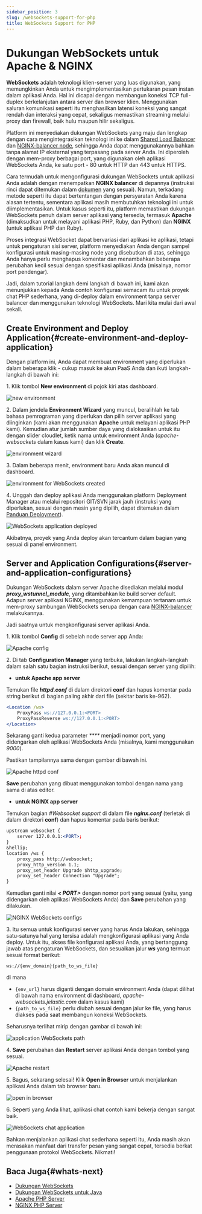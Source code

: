 ```yaml
---
sidebar_position: 3
slug: /websockets-support-for-php
title: WebSockets Support for PHP
---
```

# Dukungan WebSockets untuk Apache & NGINX

**WebSockets** adalah teknologi klien-server yang luas digunakan, yang memungkinkan Anda untuk mengimplementasikan pertukaran pesan instan dalam aplikasi Anda. Hal ini dicapai dengan membangun koneksi TCP full-duplex berkelanjutan antara server dan browser klien. Menggunakan saluran komunikasi seperti itu menghasilkan latensi koneksi yang sangat rendah dan interaksi yang cepat, sekaligus memastikan streaming melalui proxy dan firewall, baik hulu maupun hilir sekaligus.

Platform ini menyediakan dukungan WebSockets yang maju dan lengkap dengan cara mengintegrasikan teknologi ini ke dalam [Shared Load Balancer](<https://docs.dewacloud.com/docs/shared-load-balancer/>) dan [NGINX-balancer node](<https://docs.dewacloud.com/docs/nginx-load-balancer/>), sehingga Anda dapat menggunakannya bahkan tanpa alamat IP eksternal yang terpasang pada server Anda. Ini diperoleh dengan mem-proxy berbagai port, yang digunakan oleh aplikasi WebSockets Anda, ke satu port - 80 untuk HTTP dan 443 untuk HTTPS.

Cara termudah untuk mengonfigurasi dukungan WebSockets untuk aplikasi Anda adalah dengan menempatkan **NGINX balancer** di depannya (instruksi rinci dapat ditemukan dalam [dokumen](<https://docs.dewacloud.com/docs/websockets/>) yang sesuai). Namun, terkadang metode seperti itu dapat bertentangan dengan persyaratan Anda karena alasan tertentu, sementara aplikasi masih membutuhkan teknologi ini untuk diimplementasikan. Untuk kasus seperti itu, platform memastikan dukungan WebSockets penuh dalam server aplikasi yang tersedia, termasuk **Apache** (dimaksudkan untuk melayani aplikasi PHP, Ruby, dan Python) dan **NGINX** (untuk aplikasi PHP dan Ruby).

Proses integrasi WebSocket dapat bervariasi dari aplikasi ke aplikasi, tetapi untuk pengaturan sisi server, platform menyediakan Anda dengan sampel konfigurasi untuk masing-masing node yang disebutkan di atas, sehingga Anda hanya perlu menghapus komentar dan menambahkan beberapa perubahan kecil sesuai dengan spesifikasi aplikasi Anda (misalnya, nomor port pendengar).

Jadi, dalam tutorial langkah demi langkah di bawah ini, kami akan menunjukkan kepada Anda contoh konfigurasi semacam itu untuk proyek chat PHP sederhana, yang di-deploy dalam environment tanpa server balancer dan menggunakan teknologi WebSockets. Mari kita mulai dari awal sekali.

## Create Environment and Deploy Application{#create-environment-and-deploy-application}

Dengan platform ini, Anda dapat membuat environment yang diperlukan dalam beberapa klik - cukup masuk ke akun PaaS Anda dan ikuti langkah-langkah di bawah ini:

1\. Klik tombol **New environment** di pojok kiri atas dashboard.

![new environment](#)

2\. Dalam jendela **Environment Wizard** yang muncul, beralihlah ke tab bahasa pemrograman yang diperlukan dan pilih server aplikasi yang diinginkan (kami akan menggunakan **Apache** untuk melayani aplikasi PHP kami). Kemudian atur jumlah sumber daya yang dialokasikan untuk itu dengan slider cloudlet, ketik nama untuk environment Anda (_apache-websockets_ dalam kasus kami) dan klik **Create**.

![environment wizard](#)

3\. Dalam beberapa menit, environment baru Anda akan muncul di dashboard.

![environment for WebSockets created](#)

4\. Unggah dan deploy aplikasi Anda menggunakan platform Deployment Manager atau melalui repositori GIT/SVN jarak jauh (instruksi yang diperlukan, sesuai dengan mesin yang dipilih, dapat ditemukan dalam [Panduan Deployment](<https://docs.dewacloud.com/docs/deployment-guide/>)).

![WebSockets application deployed](#)

Akibatnya, proyek yang Anda deploy akan tercantum dalam bagian yang sesuai di panel environment.

## Server and Application Configurations{#server-and-application-configurations}

Dukungan WebSockets dalam server Apache disediakan melalui modul _**proxy_wstunnel_module**_, yang ditambahkan ke build server default. Adapun server aplikasi NGINX, menggunakan kemampuan tertanam untuk mem-proxy sambungan WebSockets serupa dengan cara [NGINX-balancer](<https://docs.dewacloud.com/docs/websockets/>) melakukannya.

Jadi saatnya untuk mengkonfigurasi server aplikasi Anda.

1\. Klik tombol **Config** di sebelah node server app Anda:

![Apache config](#)

2\. Di tab **Configuration Manager** yang terbuka, lakukan langkah-langkah dalam salah satu bagian instruksi berikut, sesuai dengan server yang dipilih:

  * **untuk Apache app server**

Temukan file _**httpd.conf**_ di dalam direktori **conf** dan hapus komentar pada string berikut di bagian paling akhir dari file (sekitar baris ke-962).

```apache
<Location /ws>  
    ProxyPass ws://127.0.0.1:<PORT>  
    ProxyPassReverse ws://127.0.0.1:<PORT>  
</Location>   
```

Sekarang ganti kedua parameter _****_ menjadi nomor port, yang didengarkan oleh aplikasi WebSockets Anda (misalnya, kami menggunakan _9000_).

Pastikan tampilannya sama dengan gambar di bawah ini.

![Apache httpd conf](#)

**Save** perubahan yang dibuat menggunakan tombol dengan nama yang sama di atas editor.

  * **untuk NGINX app server**

Temukan bagian _#Websocket support_ di dalam file _**nginx.conf**_ (terletak di dalam direktori **conf**) dan hapus komentar pada baris berikut:

```apache 
upstream websocket {  
    server 127.0.0.1:<PORT>;  
}  
&hellip;  
location /ws {  
    proxy_pass http://websocket;  
    proxy_http_version 1.1;  
    proxy_set_header Upgrade $http_upgrade;  
    proxy_set_header Connection "Upgrade";  
}   
```

Kemudian ganti nilai _**< PORT>**_ dengan nomor port yang sesuai (yaitu, yang didengarkan oleh aplikasi WebSockets Anda) dan **Save** perubahan yang dilakukan.

![NGINX WebSockets configs](#)

3\. Itu semua untuk konfigurasi server yang harus Anda lakukan, sehingga satu-satunya hal yang tersisa adalah mengkonfigurasi aplikasi yang Anda deploy. Untuk itu, akses file konfigurasi aplikasi Anda, yang bertanggung jawab atas pengaturan WebSockets, dan sesuaikan jalur _**ws**_ yang termuat sesuai format berikut:

```
ws://{env_domain}{path_to_ws_file}
```

di mana

  * `{env_url}` harus diganti dengan domain environment Anda (dapat dilihat di bawah nama environment di dashboard, _apache-websockets.jelastic.com_ dalam kasus kami)
  * `{path_to_ws_file}` perlu diubah sesuai dengan jalur ke file, yang harus diakses pada saat membangun koneksi WebSockets.

Seharusnya terlihat mirip dengan gambar di bawah ini:

![application WebSockets path](#)

4\. **Save** perubahan dan **Restart** server aplikasi Anda dengan tombol yang sesuai.

![Apache restart](#)

5\. Bagus, sekarang selesai! Klik **Open in Browser** untuk menjalankan aplikasi Anda dalam tab browser baru.

![open in browser](#)

6\. Seperti yang Anda lihat, aplikasi chat contoh kami bekerja dengan sangat baik.

![WebSockets chat application](#)

Bahkan menjalankan aplikasi chat sederhana seperti itu, Anda masih akan merasakan manfaat dari transfer pesan yang sangat cepat, tersedia berkat penggunaan protokol WebSockets. Nikmati!

## Baca Juga{#whats-next}

  * [Dukungan WebSockets](<https://docs.dewacloud.com/docs/websockets/>)
  * [Dukungan WebSockets untuk Java](<https://docs.dewacloud.com/docs/websockets-java/>)
  * [Apache PHP Server](<https://docs.dewacloud.com/docs/apache-php/>)
  * [NGINX PHP Server](<https://docs.dewacloud.com/docs/nginx-php/>)